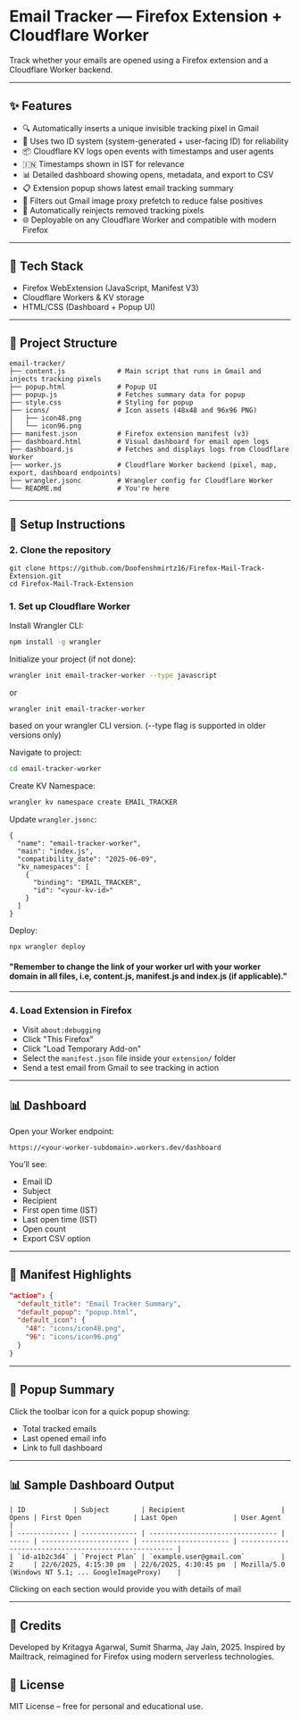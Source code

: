 # Email Tracker — Firefox Extension + Cloudflare Worker

Track whether your emails are opened using a Firefox extension and a Cloudflare Worker backend.

---

## ✨ Features

- 🔍 Automatically inserts a unique invisible tracking pixel in Gmail
- 🧠 Uses two ID system (system-generated + user-facing ID) for reliability
- 📦 Cloudflare KV logs open events with timestamps and user agents
- 🇮🇳 Timestamps shown in IST for relevance
- 📊 Detailed dashboard showing opens, metadata, and export to CSV
- 📋 Extension popup shows latest email tracking summary
- 🧼 Filters out Gmail image proxy prefetch to reduce false positives
- 🔁 Automatically reinjects removed tracking pixels
- 🌐 Deployable on any Cloudflare Worker and compatible with modern Firefox

---

## 🧱 Tech Stack

- Firefox WebExtension (JavaScript, Manifest V3)
- Cloudflare Workers & KV storage
- HTML/CSS (Dashboard + Popup UI)

---

## 📁 Project Structure

```
email-tracker/
├── content.js             # Main script that runs in Gmail and injects tracking pixels
├── popup.html             # Popup UI
├── popup.js               # Fetches summary data for popup
├── style.css              # Styling for popup
├── icons/                 # Icon assets (48x48 and 96x96 PNG)
│   ├── icon48.png
│   └── icon96.png
├── manifest.json          # Firefox extension manifest (v3)
├── dashboard.html         # Visual dashboard for email open logs
├── dashboard.js           # Fetches and displays logs from Cloudflare Worker
├── worker.js              # Cloudflare Worker backend (pixel, map, export, dashboard endpoints)
├── wrangler.jsonc         # Wrangler config for Cloudflare Worker
└── README.md              # You're here
```

---

## 🚀 Setup Instructions

### 2. Clone the repository
```
git clone https://github.com/Doofenshmirtz16/Firefox-Mail-Track-Extension.git
cd Firefox-Mail-Track-Extension
```

### 1. Set up Cloudflare Worker

Install Wrangler CLI:

```bash
npm install -g wrangler
```

Initialize your project (if not done):

```bash
wrangler init email-tracker-worker --type javascript
```
or
```
wrangler init email-tracker-worker
```
based on your wrangler CLI version. (--type flag is supported in older versions only)

Navigate to project:

```bash
cd email-tracker-worker
```

Create KV Namespace:


```bash
wrangler kv namespace create EMAIL_TRACKER
```

Update `wrangler.jsonc`:

```jsonc
{
  "name": "email-tracker-worker",
  "main": "index.js",
  "compatibility_date": "2025-06-09",
  "kv_namespaces": [
    {
      "binding": "EMAIL_TRACKER",
      "id": "<your-kv-id>"
    }
  ]
}
```

Deploy:

```bash
npx wrangler deploy
```
#### "Remember to change the link of your worker url with your worker domain in all files, i.e, content.js, manifest.js and index.js (if applicable)."

---

### 4. Load Extension in Firefox

* Visit `about:debugging`
* Click "This Firefox"
* Click "Load Temporary Add-on"
* Select the `manifest.json` file inside your `extension/` folder
* Send a test email from Gmail to see tracking in action

---

## 📊 Dashboard

Open your Worker endpoint:

```
https://<your-worker-subdomain>.workers.dev/dashboard
```

You’ll see:

- Email ID
- Subject
- Recipient
- First open time (IST)
- Last open time (IST)
- Open count
- Export CSV option

---

## 📝 Manifest Highlights

```json
"action": {
  "default_title": "Email Tracker Summary",
  "default_popup": "popup.html",
  "default_icon": {
    "48": "icons/icon48.png",
    "96": "icons/icon96.png"
  }
}
```

---


## 🧪 Popup Summary

Click the toolbar icon for a quick popup showing:

- Total tracked emails
- Last opened email info
- Link to full dashboard

---

## 📊 Sample Dashboard Output
```
| ID            | Subject        | Recipient                        | Opens | First Open             | Last Open              | User Agent                                            |
| ------------- | -------------- | -------------------------------- | ----- | ---------------------- | ---------------------- | ----------------------------------------------------- |
| `id-a1b2c3d4` | `Project Plan` | `example.user@gmail.com`         | 2     | 22/6/2025, 4:15:30 pm  | 22/6/2025, 4:30:45 pm  | Mozilla/5.0 (Windows NT 5.1; ... GoogleImageProxy)    |
```
Clicking on each section would provide you with details of mail

---

## 📝 Credits

Developed by Kritagya Agarwal, Sumit Sharma, Jay Jain, 2025. Inspired by Mailtrack, reimagined for Firefox using modern serverless technologies.

## 📄 License

MIT License – free for personal and educational use.
